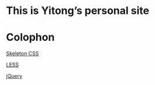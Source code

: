 # This is Yitong’s personal site

# Colophon
[Skeleton CSS](https://github.com/dhg/Skeleton)

[LESS](http://lesscss.org/)

[jQuery](https://jquery.com/)